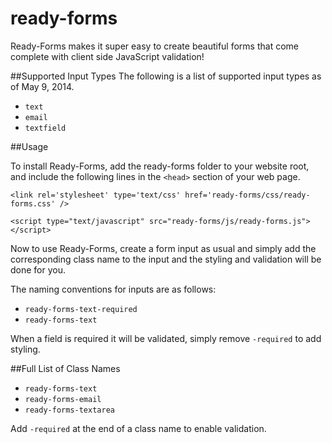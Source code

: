 ready-forms
===========

Ready-Forms makes it super easy to create beautiful forms that come complete with client side JavaScript validation!

##Supported Input Types
The following is a list of supported input types as of May 9, 2014.

* `text`
* `email`
* `textfield`

##Usage

To install Ready-Forms, add the ready-forms folder to your website root, and include the following lines in the `<head>` section of your web page.

`<link rel='stylesheet' type='text/css' href='ready-forms/css/ready-forms.css' />`

`<script type="text/javascript" src="ready-forms/js/ready-forms.js"></script>`

Now to use Ready-Forms, create a form input as usual and simply add the corresponding class name to the input and the styling and validation will be done for you.

The naming conventions for inputs are as follows:

* `ready-forms-text-required`
* `ready-forms-text`

When a field is required it will be validated, simply remove `-required` to add styling.

##Full List of Class Names

* `ready-forms-text`
* `ready-forms-email`
* `ready-forms-textarea`

Add `-required` at the end of a class name to enable validation. 
